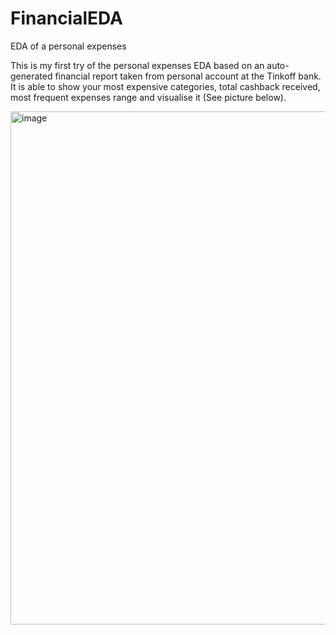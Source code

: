 # FinancialEDA
EDA of a personal expenses


This is my first try of the personal expenses EDA based on an auto-generated financial report taken from personal account at the Tinkoff bank. It is able to show your most expensive categories, total cashback received, most frequent expenses range and visualise it (See picture below).

<img width="821" alt="image" src="https://user-images.githubusercontent.com/26469566/187528116-651615a6-7189-4761-b8b5-f5b78df7b2e3.png">
